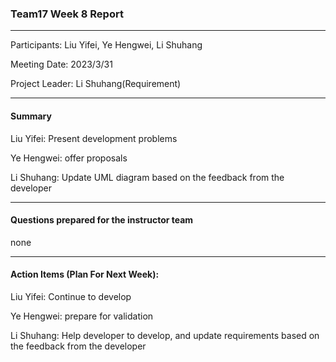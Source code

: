 ### Team17 Week 8 Report

---

Participants: Liu Yifei, Ye Hengwei, Li Shuhang

Meeting Date: 2023/3/31

Project Leader: Li Shuhang(Requirement)

---

#### Summary

Liu Yifei: Present development problems

Ye Hengwei: offer proposals

Li Shuhang: Update UML diagram based on the feedback from the developer  

---

#### Questions prepared for the instructor team

none

---

#### Action Items (**Plan For Next Week**):

Liu Yifei: Continue to develop

Ye Hengwei: prepare for validation

Li Shuhang: Help developer to develop, and update requirements based on the feedback from the developer 